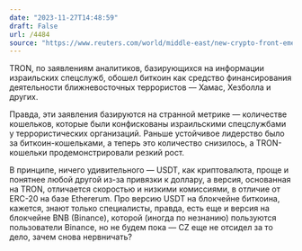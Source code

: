 ```yaml
---
date: "2023-11-27T14:48:59"
draft: False
url: /4484
source: "https://www.reuters.com/world/middle-east/new-crypto-front-emerges-israels-militant-financing-fight-2023-11-27/"
---
```


TRON, по заявлениям аналитиков, базирующихся на информации израильских спецслужб, обошел биткоин как средство финансирования деятельности ближневосточных террористов — Хамас, Хезболла и других. 

Правда, эти заявления базируются на странной метрике — количестве кошельков, которые были конфискованы израильскими спецслужбами у террористических организаций. Раньше устойчивое лидерство было за биткоин-кошельками, а теперь это количество снизилось, а TRON-кошельки продемонстрировали резкий рост.

В принципе, ничего удивительного — USDT, как криптовалюта, проще и понятнее любой другой из-за привязки к доллару, а версия, основанная на TRON, отличается скоростью и низкими комиссиями, в отличие от ERC-20 на базе Ethererum. Про версию USDT на блокчейне биткоина, кажется, знают только специалисты, правда, есть еще и версия на блокчейне BNB (Binance), которой (иногда по незнанию) пользуются пользователи Binance, но не будем пока — CZ еще не отсидел за то дело, зачем снова нервничать?
